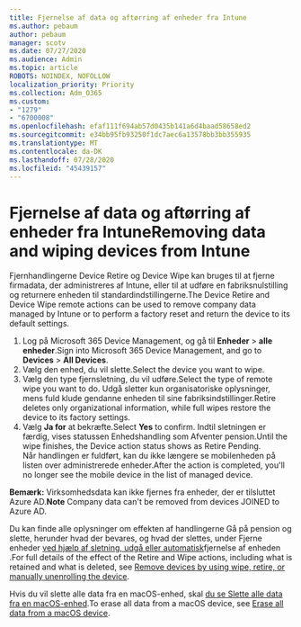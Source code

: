 ```yaml
---
title: Fjernelse af data og aftørring af enheder fra Intune
ms.author: pebaum
author: pebaum
manager: scotv
ms.date: 07/27/2020
ms.audience: Admin
ms.topic: article
ROBOTS: NOINDEX, NOFOLLOW
localization_priority: Priority
ms.collection: Adm_O365
ms.custom:
- "1279"
- "6700008"
ms.openlocfilehash: efaf111f694ab57d0435b141a6d4baad58658ed2
ms.sourcegitcommit: e34bb95fb93250f1dc7aec6a13578bb3bb355935
ms.translationtype: MT
ms.contentlocale: da-DK
ms.lasthandoff: 07/28/2020
ms.locfileid: "45439157"
---
```

# <a name="removing-data-and-wiping-devices-from-intune"></a><span data-ttu-id="990df-102">Fjernelse af data og aftørring af enheder fra Intune</span><span class="sxs-lookup"><span data-stu-id="990df-102">Removing data and wiping devices from Intune</span></span>

<span data-ttu-id="990df-103">Fjernhandlingerne Device Retire og Device Wipe kan bruges til at fjerne firmadata, der administreres af Intune, eller til at udføre en fabriksnulstilling og returnere enheden til standardindstillingerne.</span><span class="sxs-lookup"><span data-stu-id="990df-103">The Device Retire and Device Wipe remote actions can be used to remove company data managed by Intune or to perform a factory reset and return the device to its default settings.</span></span>

1. <span data-ttu-id="990df-104">Log på Microsoft 365 Device Management, og gå til **Enheder**  >  **alle enheder**.</span><span class="sxs-lookup"><span data-stu-id="990df-104">Sign into Microsoft 365 Device Management, and go to **Devices** > **All Devices**.</span></span>
2. <span data-ttu-id="990df-105">Vælg den enhed, du vil slette.</span><span class="sxs-lookup"><span data-stu-id="990df-105">Select the device you want to wipe.</span></span>
3. <span data-ttu-id="990df-106">Vælg den type fjernsletning, du vil udføre.</span><span class="sxs-lookup"><span data-stu-id="990df-106">Select the type of remote wipe you want to do.</span></span> <span data-ttu-id="990df-107">Udgå sletter kun organisatoriske oplysninger, mens fuld klude gendanne enheden til sine fabriksindstillinger.</span><span class="sxs-lookup"><span data-stu-id="990df-107">Retire deletes only organizational information, while full wipes restore the device to its factory settings.</span></span>
4. <span data-ttu-id="990df-108">Vælg **Ja for** at bekræfte.</span><span class="sxs-lookup"><span data-stu-id="990df-108">Select **Yes** to confirm.</span></span> <span data-ttu-id="990df-109">Indtil sletningen er færdig, vises statussen Enhedshandling som Afventer pension.</span><span class="sxs-lookup"><span data-stu-id="990df-109">Until the wipe finishes, the Device action status shows as Retire Pending.</span></span></br>
    <span data-ttu-id="990df-110">Når handlingen er fuldført, kan du ikke længere se mobilenheden på listen over administrerede enheder.</span><span class="sxs-lookup"><span data-stu-id="990df-110">After the action is completed, you'll no longer see the mobile device in the list of managed device.</span></span>

<span data-ttu-id="990df-111">**Bemærk:** Virksomhedsdata kan ikke fjernes fra enheder, der er tilsluttet Azure AD.</span><span class="sxs-lookup"><span data-stu-id="990df-111">**Note** Company data can't be removed from devices JOINED to Azure AD.</span></span>

<span data-ttu-id="990df-112">Du kan finde alle oplysninger om effekten af handlingerne Gå på pension og slette, herunder hvad der bevares, og hvad der slettes, under Fjerne enheder [ved hjælp af sletning, udgå eller automatisk](https://docs.microsoft.com/intune/devices-wipe)fjernelse af enheden .</span><span class="sxs-lookup"><span data-stu-id="990df-112">For full details of the effect of the Retire and Wipe actions, including what is retained and what is deleted, see [Remove devices by using wipe, retire, or manually unenrolling the device](https://docs.microsoft.com/intune/devices-wipe).</span></span>

<span data-ttu-id="990df-113">Hvis du vil slette alle data fra en macOS-enhed, skal [du se Slette alle data fra en macOS-enhed](https://docs.microsoft.com/intune/device-erase).</span><span class="sxs-lookup"><span data-stu-id="990df-113">To erase all data from a macOS device, see [Erase all data from a macOS device](https://docs.microsoft.com/intune/device-erase).</span></span>